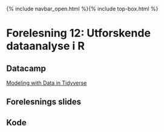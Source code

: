 {% include navbar_open.html %}{% include top-box.html %}
# Forelesning 12: Utforskende dataanalyse i R

## Datacamp
[Modeling with Data in Tidyverse](https://app.datacamp.com/learn/courses/modeling-with-data-in-the-tidyverse)

## Forelesnings slides


## Kode 



